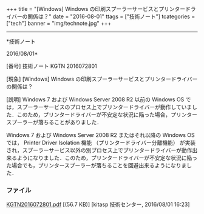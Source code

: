 ﻿+++
title = "[Windows] Windows の印刷スプーラーサービスとプリンタードライバーの関係は？"
date = "2016-08-01"
ttags = ["技術ノート"]
tcategories = ["tech"]
banner = "img/technote.jpg"
+++

-----------------------------------------------------------------------------------------------------------------------------

*技術ノート

2016/08/01*


[番号]
技術ノート KGTN 2016072801

[現象]
[Windows] Windows
の印刷スプーラーサービスとプリンタードライバーの関係は？

[説明]
Windows 7 および Windows Server 2008 R2 以前の Windows OS
では，スプーラーサービスのプロセス上でプリンタードライバーが動作していました．このため，プリンタードライバーが不安定な状況に陥った場合，プリンタースプーラーが落ちることがありました．

Windows 7 および Windows Server 2008 R2 またはそれ以降の Windows OS
では， Printer Driver Isolation 機能 （プリンタードライバー分離機能）
が実装され，スプーラーサービス以外の別プロセス上でプリンタードライバーが動作出来るようになりました．このため，プリンタードライバーが不安定な状況に陥った場合でも，プリンタースプーラーが落ちることを回避出来るようになりました．


### ファイル

 
 


[KGTN2016072801.pdf](http://techreport.kitasp.net/attachments/download/2884/KGTN2016072801.pdf)
 [(56.7 KB)] [kitasp 技術センター, 2016/08/01
16:23]


 


 

